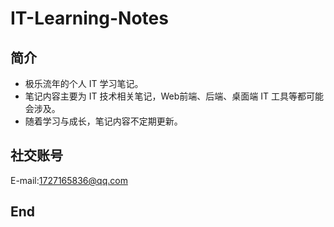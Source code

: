 # IT-Learning-Notes
## 简介
* 极乐流年的个人 IT 学习笔记。
* 笔记内容主要为 IT 技术相关笔记，Web前端、后端、桌面端 IT 工具等都可能会涉及。
* 随着学习与成长，笔记内容不定期更新。
## 社交账号
E-mail:1727165836@qq.com
## End
